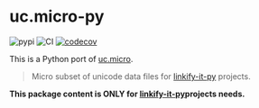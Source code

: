 # uc.micro-py

![pypi](https://img.shields.io/pypi/v/uc-micro-py)
![CI](https://github.com/tsutsu3/uc.micro-py/workflows/CI/badge.svg?branch=main)
[![codecov](https://codecov.io/gh/tsutsu3/uc.micro-py/branch/main/graph/badge.svg?token=5Y7559D69U)](undefined)

This is a Python port of [uc.micro](https://github.com/markdown-it/uc.micro).

> Micro subset of unicode data files for [linkify-it-py](https://github.com/tsutsu3/linkify-it-py) projects.

**This package content is ONLY for [linkify-it-py](https://github.com/tsutsu3/linkify-it-py)projects needs.**